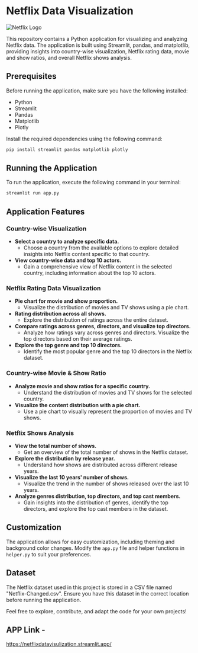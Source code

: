# Netflix Data Visualization

![Netflix Logo](https://images.ctfassets.net/y2ske730sjqp/5QQ9SVIdc1tmkqrtFnG9U1/de758bba0f65dcc1c6bc1f31f161003d/BrandAssets_Logos_02-NSymbol.jpg?w=940)

This repository contains a Python application for visualizing and analyzing Netflix data. The application is built using Streamlit, pandas, and matplotlib, providing insights into country-wise visualization, Netflix rating data, movie and show ratios, and overall Netflix shows analysis.

## Prerequisites

Before running the application, make sure you have the following installed:

- Python
- Streamlit
- Pandas
- Matplotlib
- Plotly

Install the required dependencies using the following command:

```bash
pip install streamlit pandas matplotlib plotly
```

## Running the Application

To run the application, execute the following command in your terminal:

```bash
streamlit run app.py
```

## Application Features

### Country-wise Visualization

- **Select a country to analyze specific data.**
  - Choose a country from the available options to explore detailed insights into Netflix content specific to that country.
- **View country-wise data and top 10 actors.**
  - Gain a comprehensive view of Netflix content in the selected country, including information about the top 10 actors.

### Netflix Rating Data Visualization

- **Pie chart for movie and show proportion.**
  - Visualize the distribution of movies and TV shows using a pie chart.
- **Rating distribution across all shows.**
  - Explore the distribution of ratings across the entire dataset.
- **Compare ratings across genres, directors, and visualize top directors.**
  - Analyze how ratings vary across genres and directors. Visualize the top directors based on their average ratings.
- **Explore the top genre and top 10 directors.**
  - Identify the most popular genre and the top 10 directors in the Netflix dataset.

### Country-wise Movie & Show Ratio

- **Analyze movie and show ratios for a specific country.**
  - Understand the distribution of movies and TV shows for the selected country.
- **Visualize the content distribution with a pie chart.**
  - Use a pie chart to visually represent the proportion of movies and TV shows.

### Netflix Shows Analysis

- **View the total number of shows.**
  - Get an overview of the total number of shows in the Netflix dataset.
- **Explore the distribution by release year.**
  - Understand how shows are distributed across different release years.
- **Visualize the last 10 years' number of shows.**
  - Visualize the trend in the number of shows released over the last 10 years.
- **Analyze genres distribution, top directors, and top cast members.**
  - Gain insights into the distribution of genres, identify the top directors, and explore the top cast members in the dataset.

## Customization

The application allows for easy customization, including theming and background color changes. Modify the `app.py` file and helper functions in `helper.py` to suit your preferences.

## Dataset

The Netflix dataset used in this project is stored in a CSV file named "Netflix-Changed.csv". Ensure you have this dataset in the correct location before running the application.

Feel free to explore, contribute, and adapt the code for your own projects!

## APP Link -
https://netflixdatavisulization.streamlit.app/
